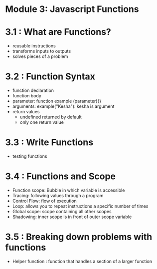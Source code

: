 # Module 3: Javascript Functions

# 3.1 : What are Functions?
- reusable instructions
- transforms inputs to outputs
- solves pieces of a problem

# 3.2 : Function Syntax
- function declaration
- function body
- parameter: function example (parameter){}
- arguments: example("Kesha"): kesha is argument
- return values
    - undefined returned by default
    - only one return value

# 3.3 : Write Functions
- testing functions

# 3.4 : Functions and Scope

- Function scope: Bubble in which variable is accessible
- Tracing: following values through a program
- Control Flow: flow of execution
- Loop: allows you to repeat instructions a specific number of times
- Global scope: scope containing all other scopes
- Shadowing: inner scope is in front of outer scope variable

# 3.5 : Breaking down problems with functions

- Helper function : function that handles a section of a larger function

